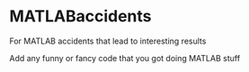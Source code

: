 # MATLABaccidents
For MATLAB accidents that lead to interesting results

Add any funny or fancy code that you got doing MATLAB stuff
